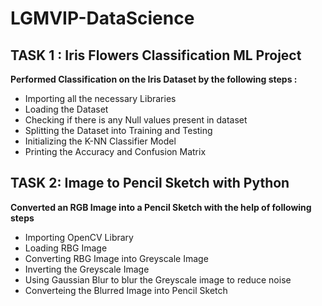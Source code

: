 ﻿# LGMVIP-DataScience
 ## TASK 1 : Iris Flowers Classification ML Project
**Performed Classification on the Iris Dataset by the following steps :**
- Importing all the necessary Libraries
- Loading the Dataset
- Checking if there is any Null values present in dataset
- Splitting the Dataset into Training and Testing
- Initializing the K-NN Classifier Model
- Printing the Accuracy and Confusion Matrix


## TASK 2: Image to Pencil Sketch with Python
**Converted an RGB Image into a Pencil Sketch with the help of following steps**
- Importing OpenCV Library
- Loading RBG Image
- Converting RBG Image into Greyscale Image
- Inverting the Greyscale Image
- Using Gaussian Blur to blur the Greyscale image to reduce noise
- Converteing the Blurred Image into Pencil Sketch

